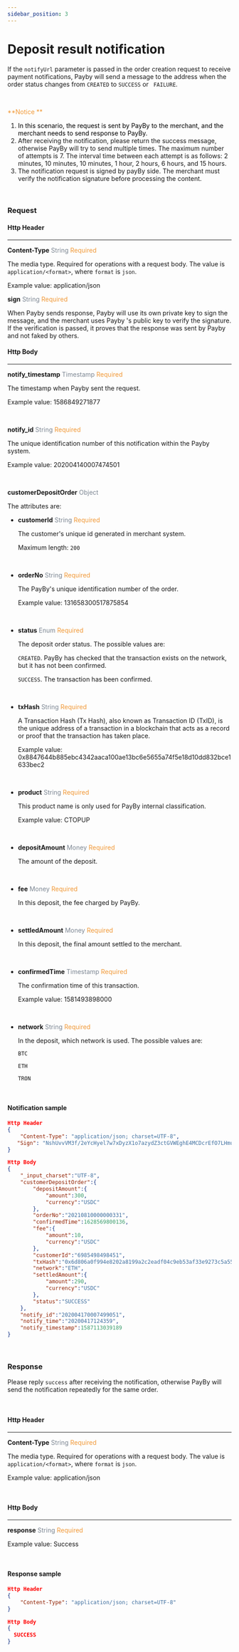 ```yaml
---
sidebar_position: 3
---
```




# Deposit result notification

If the `notifyUrl` parameter is passed in the order creation request to receive payment notifications, Payby will send a message to the address when the order status changes from `CREATED` to `SUCCESS` or ` FAILURE`.

<br/>

 <font color = '#f19938'>**Notice **</font>

1.  <font color = 'black'>In this scenario, the request is sent by PayBy to the merchant, and the merchant needs to send response to PayBy.</font>
2.  After receiving the notification, please return the success message, otherwise PayBy will try to send multiple times. The maximum number of attempts is 7. The interval time between each attempt is as follows:  2 minutes, 10 minutes, 10  minutes, 1 hour, 2 hours, 6 hours, and 15 hours.  
3.  The notification request is signed by payBy side. The merchant must verify the notification signature before processing the content.

<br/>

### Request

#### Http Header

---

**Content-Type**    <font color = '#7d8793'>String</font>  <font color = '#f19938'>Required</font>

The media type. Required for operations with a request body. The value is `application/<format>`, where `format` is `json`.

Example value: application/json



**sign**   <font color = ' #7d8793'>String</font>   <font color = '#f19938'>Required</font>

When Payby sends response, Payby will use its own private key to sign the message, and the merchant uses Payby 's public key to verify the signature. If the verification is passed, it proves that the response was sent by Payby and not faked by others.



#### Http Body

---

**notify_timestamp**  <font color = ' #7d8793'>Timestamp</font>  <font color = '#f19938'>Required</font>

The timestamp when Payby sent the request.

Example value: 1586849271877

<br/>

**notify_id**  <font color = ' #7d8793'>String</font>  <font color = '#f19938'>Required</font>

The unique identification number of this notification within the Payby system.

Example value: 202004140007474501

<br/>

**customerDepositOrder**   <font color = ' #7d8793'>Object</font>

The attributes are:

   - **customerId**   <font color = ' #7d8793'>String</font>    <font color = '#f19938'>Required</font>

     The customer's unique id generated in merchant system.

     Maximum length: `200`

     <br/>

- **orderNo**   <font color = ' #7d8793'>String</font>    <font color = '#f19938'>Required</font>

  The PayBy's unique identification number of the order. 

  Example value: 131658300517875854

  <br/>

- **status**   <font color = ' #7d8793'>Enum</font>    <font color = '#f19938'>Required</font>

  The deposit order status. The possible values are: 

  `CREATED`. PayBy has checked that the transaction exists on the network, but it has not been confirmed.

  `SUCCESS`. The transaction has been confirmed.

  <br/>

- **txHash**   <font color = ' #7d8793'>String</font>    <font color = '#f19938'>Required</font>

  A Transaction Hash (Tx Hash), also known as Transaction ID (TxID), is the unique address of a transaction in a blockchain that acts as a record or proof that the transaction has taken place. 

  Example value: 0x8847644b885ebc4342aaca100ae13bc6e5655a74f5e18d10dd832bce1633bec2

  <br/>

- **product**   <font color = ' #7d8793'>String</font>    <font color = '#f19938'>Required</font>

  This product name is only used for PayBy internal classification.

  Example value: CTOPUP

  <br/>

- **depositAmount**   <font color = ' #7d8793'>Money</font>    <font color = '#f19938'>Required</font>

  The amount of the deposit.

  <br/>

- **fee**   <font color = ' #7d8793'>Money</font>    <font color = '#f19938'>Required</font>

  In this deposit, the fee charged by PayBy.

  <br/>

- **settledAmount**   <font color = ' #7d8793'>Money</font>    <font color = '#f19938'>Required</font>

  In this deposit, the final amount settled to the merchant.

  <br/>

- **confirmedTime**   <font color = ' #7d8793'>Timestamp</font>    <font color = '#f19938'>Required</font>

  The confirmation time of this transaction.

  Example value: 1581493898000

  <br/>

- **network**   <font color = ' #7d8793'>String</font>    <font color = '#f19938'>Required</font>

  In the deposit, which network is used. The possible values are:

  `BTC`

  `ETH`

  `TRON`

  <br/>

#### Notification sample

```json
Http Header
{
    "Content-Type": "application/json; charset=UTF-8",
   "Sign": "NshUvvVM3f/2eYcHyel7w7xDyzX1o7azydZ3ctGVWEghE4MCDcrEfO7LHmuDCQO4tqLwXwIv4pJfPH37X/o4V8q9QaE+gcPPvzO2xlT/Fksocd+gBoBWGz6SaEmD3eKQ7J9SU3+sKLOre9BomzJ5CuzsFAbBrZVw1+0MiwE3NTJvKEL3CW6LhHj2/1bnFMrQeBXP0z2LoqqODORG5Sgy8W9EPlMityjGOtPGMPj6iOK6il1KIeGRBW1wBeP0ZP/n8hwsob/fLygJ8UhB/kOAICXRrA+uo2Z4JJXhuX9P+C0BufPWHIdwq7ZdAvcxmSXFjtwIHuY9JFNWdTBZhxNw3g=="
}

Http Body
{
    "_input_charset":"UTF-8",
    "customerDepositOrder":{
        "depositAmount":{
            "amount":300,
            "currency":"USDC"
        },
        "orderNo":"20210810000000331",
        "confirmedTime":1628569800136,
        "fee":{
            "amount":10,
            "currency":"USDC"
        },
        "customerId":"6985498498451",
        "txHash":"0x6d806a0f994e8202a8199a2c2eadf04c9eb53af33e9273c5a550a25c85e031fb",
        "network":"ETH",
        "settledAmount":{
            "amount":290,
            "currency":"USDC"
        },
        "status":"SUCCESS"
    },
    "notify_id":"202004170007499051",
    "notify_time":"20200417124359",
    "notify_timestamp":1587113039189
}
```

<br/>

### Response 

Please reply `success` after receiving the notification, otherwise PayBy will send the notification repeatedly for the same order.

<br/>

#### Http Header

---

**Content-Type**    <font color = '#7d8793'>String</font>  <font color = '#f19938'>Required</font>

The media type. Required for operations with a request body. The value is `application/<format>`, where `format` is `json`.

Example value: application/json

<br/>

#### Http Body

---

**response**  <font color = ' #7d8793'>String</font>  <font color = '#f19938'>Required</font>

Example value: Success

<br/>

#### Response sample

```json
Http Header
{
	"Content-Type": "application/json; charset=UTF-8" 
}

Http Body
{
  SUCCESS
}
```

